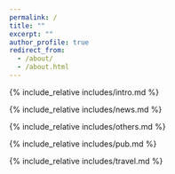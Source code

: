 ```yaml
---
permalink: /
title: ""
excerpt: ""
author_profile: true
redirect_from: 
  - /about/
  - /about.html
---
```


<span class='anchor' id='about-me'></span>
{% include_relative includes/intro.md %}

{% include_relative includes/news.md %}

<!-- {% include_relative includes/honers.md %} -->

{% include_relative includes/others.md %}

{% include_relative includes/pub.md %}

{% include_relative includes/travel.md %}
